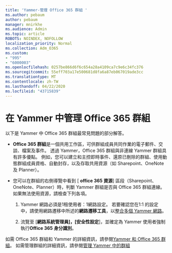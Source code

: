 ```yaml
---
title: 'Yammer-管理 Office 365 群組 '
ms.author: pebaum
author: pebaum
manager: mnirkhe
ms.audience: Admin
ms.topic: article
ROBOTS: NOINDEX, NOFOLLOW
localization_priority: Normal
ms.collection: Adm_O365
ms.custom:
- "995"
- "6000003"
ms.openlocfilehash: 0257be866d6f6c654a28a4109ca7c9e6c34fc376
ms.sourcegitcommit: 55eff703a17e500681d8fa6a87eb067019ade3cc
ms.translationtype: MT
ms.contentlocale: zh-TW
ms.lasthandoff: 04/22/2020
ms.locfileid: "43715839"
---
```

# <a name="manage-office-365-groups-in-yammer"></a>在 Yammer 中管理 Office 365 群組

以下是 Yammer 中 Office 365 群組最常見問題的部分解答。

* **Office 365 群組**是一個共用工作區，可供群組成員共同作業的電子郵件、交談、檔案及事件。 透過 Yammer，Office 365 群組與非連線 Yammer 群組具有許多優點。 例如，您可以建立和主控即時事件、還原已刪除的群組、使用動態群組成員資格、自動封存，以及存取共用資源（如 Sharepoint、OneNote 及 Planner）。

* 您可以在群組的右側導覽中看到 [ **office 365 資源**] 區段（Sharepoint、OneNote、Planner）時，判斷 Yammer 群組是否與 Office 365 群組連線。 如果無法使用資源，請檢查下列各項。

  1. Yammer 網路必須是1租使用者：1網路設定。 若要確認您在1:1 的設定中，請使用網路遷移中所述的**網路遷移工具**，以[整合多個 Yammer 網路](https://docs.microsoft.com/yammer/configure-your-yammer-network/consolidate-multiple-yammer-networks)。

  2. 流覽至 [**網路系統管理員]，[安全性設定**]，並確定為 Yammer 使用者強制執行**Office 365 身分識別**。

如需 Office 365 群組和 Yammer 的詳細資訊，請參閱[Yammer 和 Office 365 群組](https://docs.microsoft.com/yammer/manage-yammer-groups/yammer-and-office-365-groups)。 如需管理群組的詳細資訊，請參閱[管理 Yammer 中的群組](https://support.office.com/article/Manage-a-group-in-Yammer-6e05c6d6-5548-4c88-89cd-e6757a514ef2)
